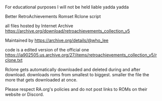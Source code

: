 For educational purposes I will not be held liable yadda yadda

Better RetroAchievements Romset Rclone script

all files hosted by Internet Archive
https://archive.org/download/retroachievements_collection_v5

Maintained by https://archive.org/details/@who_lee

code is a edited version of the official one
https://ia902505.us.archive.org/27/items/retroachievements_collection_v5/rclone.txt

Rclone gets automatically downloaded and deleted during and after download. 
downloads roms from smallest to biggest.
smaller the file the more that gets downloaded at once.

Please respect RA.org's policies and do not post links to ROMs on their website or Discord.
